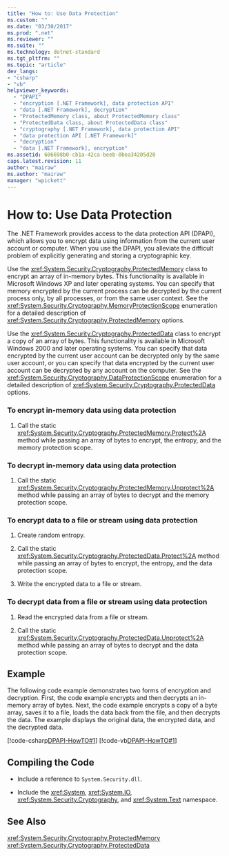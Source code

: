 ```yaml
---
title: "How to: Use Data Protection"
ms.custom: ""
ms.date: "03/30/2017"
ms.prod: ".net"
ms.reviewer: ""
ms.suite: ""
ms.technology: dotnet-standard
ms.tgt_pltfrm: ""
ms.topic: "article"
dev_langs:
- "csharp"
- "vb"
helpviewer_keywords: 
  - "DPAPI"
  - "encryption [.NET Framework], data protection API"
  - "data [.NET Framework], decryption"
  - "ProtectedMemory class, about ProtectedMemory class"
  - "ProtectedData class, about ProtectedData class"
  - "cryptography [.NET Framework], data protection API"
  - "data protection API [.NET Framework]"
  - "decryption"
  - "data [.NET Framework], encryption"
ms.assetid: 606698b0-cb1a-42ca-beeb-0bea34205d20
caps.latest.revision: 11
author: "mairaw"
ms.author: "mairaw"
manager: "wpickett"
---
```

# How to: Use Data Protection
The .NET Framework provides access to the data protection API (DPAPI), which allows you to encrypt data using information from the current user account or computer.  When you use the DPAPI, you alleviate the difficult problem of explicitly generating and storing a cryptographic key.  
  
 Use the <xref:System.Security.Cryptography.ProtectedMemory> class to encrypt an array of in-memory bytes.  This functionality is available in Microsoft Windows XP and later operating systems.  You can specify that memory encrypted by the current process can be decrypted by the current process only, by all processes, or from the same user context.  See the <xref:System.Security.Cryptography.MemoryProtectionScope> enumeration for a detailed description of <xref:System.Security.Cryptography.ProtectedMemory> options.  
  
 Use the <xref:System.Security.Cryptography.ProtectedData> class to encrypt a copy of an array of bytes. This functionality is available in Microsoft Windows 2000 and later operating systems.  You can specify that data encrypted by the current user account can be decrypted only by the same user account, or you can specify that data encrypted by the current user account can be decrypted by any account on the computer.  See the <xref:System.Security.Cryptography.DataProtectionScope> enumeration for a detailed description of <xref:System.Security.Cryptography.ProtectedData> options.  
  
### To encrypt in-memory data using data protection  
  
1.  Call the static <xref:System.Security.Cryptography.ProtectedMemory.Protect%2A> method while passing an array of bytes to encrypt, the entropy, and the memory protection scope.  
  
### To decrypt in-memory data using data protection  
  
1.  Call the static <xref:System.Security.Cryptography.ProtectedMemory.Unprotect%2A> method while passing an array of bytes to decrypt and the memory protection scope.  
  
### To encrypt data to a file or stream using data protection  
  
1.  Create random entropy.  
  
2.  Call the static <xref:System.Security.Cryptography.ProtectedData.Protect%2A> method while passing an array of bytes to encrypt, the entropy, and the data protection scope.  
  
3.  Write the encrypted data to a file or stream.  
  
### To decrypt data from a file or stream using data protection  
  
1.  Read the encrypted data from a file or stream.  
  
2.  Call the static <xref:System.Security.Cryptography.ProtectedData.Unprotect%2A> method while passing an array of bytes to decrypt and the data protection scope.  
  
## Example  
 The following code example demonstrates two forms of encryption and decryption.  First, the code example encrypts and then decrypts an in-memory array of bytes.  Next, the code example encrypts a copy of a byte array, saves it to a file, loads the data back from the file, and then decrypts the data.  The example displays the original data, the encrypted data, and the decrypted data.  
  
 [!code-csharp[DPAPI-HowTO#1](../../../samples/snippets/csharp/VS_Snippets_CLR/DPAPI-HowTO/cs/sample.cs#1)]
 [!code-vb[DPAPI-HowTO#1](../../../samples/snippets/visualbasic/VS_Snippets_CLR/DPAPI-HowTO/vb/sample.vb#1)]  
  
## Compiling the Code  
  
-   Include a reference to `System.Security.dll`.  
  
-   Include the <xref:System>, <xref:System.IO>, <xref:System.Security.Cryptography>, and <xref:System.Text> namespace.  
  
## See Also  
 <xref:System.Security.Cryptography.ProtectedMemory>   
 <xref:System.Security.Cryptography.ProtectedData>
